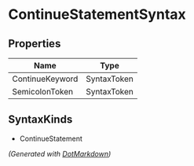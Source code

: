 # ContinueStatementSyntax

## Properties

| Name            | Type        |
| --------------- | ----------- |
| ContinueKeyword | SyntaxToken |
| SemicolonToken  | SyntaxToken |

## SyntaxKinds

* ContinueStatement

*\(Generated with [DotMarkdown](http://github.com/JosefPihrt/DotMarkdown)\)*